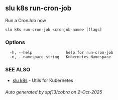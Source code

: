 ## slu k8s run-cron-job

Run a CronJob now

```
slu k8s run-cron-job <cronjob-name> [flags]
```

### Options

```
  -h, --help               help for run-cron-job
  -n, --namespace string   Kubernetes Namespace
```

### SEE ALSO

* [slu k8s](slu_k8s.md)	 - Utils for Kubernetes

###### Auto generated by spf13/cobra on 2-Oct-2025
